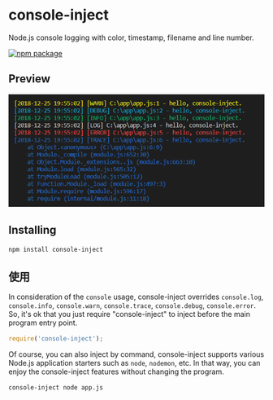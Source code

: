 # console-inject
Node.js console logging with color, timestamp, filename and line number.

[![npm package](https://nodei.co/npm/console-inject.png?downloads=true&downloadRank=true&stars=true)](https://www.npmjs.com/package/console-inject)

## Preview
![console-inject](./console-inject.png)

## Installing
```
npm install console-inject
```

## 使用
In consideration of the `console` usage, console-inject overrides `console.log`, `console.info`, `console.warn`, `console.trace`, `console.debug`, `console.error`. So, it's ok that you just require "console-inject" to inject before the main program entry point.     

```javascript
require('console-inject');
```

Of course, you can also inject by command, console-inject supports various Node.js application starters such as `node`, `nodemon`, etc. In that way, you can enjoy the console-inject features without changing the program.

```
console-inject node app.js
```
